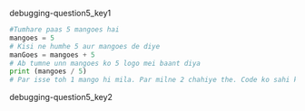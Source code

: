 debugging-question5_key1
```python
#Tumhare paas 5 mangoes hai
mangoes = 5
# Kisi ne humhe 5 aur mangoes de diye
manGoes = mangoes + 5
# Ab tumne unn mangoes ko 5 logo mei baant diya
print (mangoes / 5)
# Par isse toh 1 mango hi mila. Par milne 2 chahiye the. Code ko sahi karo jisse ki sabko sahi mangoes mile.
```

debugging-question5_key2
